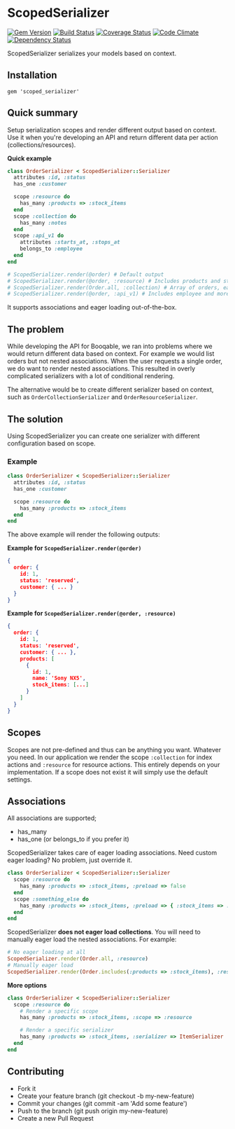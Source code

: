 # ScopedSerializer

[![Gem Version](http://img.shields.io/gem/v/scoped_serializer.svg?style=flat)][gem]
[![Build Status](http://img.shields.io/travis/booqable/scoped_serializer.svg?style=flat)][travis]
[![Coverage Status](http://img.shields.io/coveralls/booqable/scoped_serializer.svg?style=flat)][coveralls]
[![Code Climate](http://img.shields.io/codeclimate/github/booqable/scoped_serializer.svg?style=flat)][codeclimate]
[![Dependency Status](http://img.shields.io/gemnasium/booqable/scoped_serializer.svg?style=flat)][gemnasium]

[gem]: https://rubygems.org/gems/scoped_serializer
[travis]: http://travis-ci.org/booqable/scoped_serializer
[coveralls]: https://coveralls.io/r/booqable/scoped_serializer
[codeclimate]: https://codeclimate.com/github/booqable/scoped_serializer
[gemnasium]: https://gemnasium.com/booqable/scoped_serializer

ScopedSerializer serializes your models based on context.

## Installation

```
gem 'scoped_serializer'
```

## Quick summary

Setup serialization scopes and render different output based on context. Use it when you're developing an API and return different data per action (collections/resources).

__Quick example__
```ruby
class OrderSerializer < ScopedSerializer::Serializer
  attributes :id, :status
  has_one :customer

  scope :resource do
    has_many :products => :stock_items
  end
  scope :collection do
    has_many :notes
  end
  scope :api_v1 do
    attributes :starts_at, :stops_at
    belongs_to :employee
  end
end

# ScopedSerializer.render(@order) # Default output
# ScopedSerializer.render(@order, :resource) # Includes products and stock_items
# ScopedSerializer.render(Order.all, :collection) # Array of orders, each includes notes
# ScopedSerializer.render(@order, :api_v1) # Includes employee and more attributes
```

It supports associations and eager loading out-of-the-box.

## The problem

While developing the API for Booqable, we ran into problems where we would return different data based on context. For example we would list orders but not nested associations. When the user requests a single order, we do want to render nested associations. This resulted in overly complicated serializers with a lot of conditional rendering.

The alternative would be to create different serializer based on context, such as `OrderCollectionSerializer` and `OrderResourceSerializer`.

## The solution

Using ScopedSerializer you can create one serializer with different configuration based on scope.

### Example

```ruby
class OrderSerializer < ScopedSerializer::Serializer
  attributes :id, :status
  has_one :customer

  scope :resource do
    has_many :products => :stock_items
  end
end
```

The above example will render the following outputs:

__Example for `ScopedSerializer.render(@order)`__
```json
{
  order: {
    id: 1,
    status: 'reserved',
    customer: { ... }
  }
}
```

__Example for `ScopedSerializer.render(@order, :resource)`__
```json
{
  order: {
    id: 1,
    status: 'reserved',
    customer: { ... },
    products: [
      {
        id: 1,
        name: 'Sony NX5',
        stock_items: [...]
      }
    ]
  }
}
```

## Scopes

Scopes are not pre-defined and thus can be anything you want. Whatever you need. In our application we render the scope `:collection` for index actions and `:resource` for resource actions. This entirely depends on your implementation. If a scope does not exist it will simply use the default settings.

## Associations

All associations are supported;

- has_many
- has_one (or belongs_to if you prefer it)

ScopedSerializer takes care of eager loading associations. Need custom eager loading? No problem, just override it.

```ruby
class OrderSerializer < ScopedSerializer::Serializer
  scope :resource do
    has_many :products => :stock_items, :preload => false
  end
  scope :something_else do
    has_many :products => :stock_items, :preload => { :stock_items => :item }
  end
end
```

ScopedSerializer __does not eager load collections__. You will need to manually eager load the nested associations. For example:

```ruby
# No eager loading at all
ScopedSerializer.render(Order.all, :resource)
# Manually eager load
ScopedSerializer.render(Order.includes(:products => :stock_items), :resource)
```

__More options__

```ruby
class OrderSerializer < ScopedSerializer::Serializer
  scope :resource do
    # Render a specific scope
    has_many :products => :stock_items, :scope => :resource

    # Render a specific serializer
    has_many :products => :stock_items, :serializer => ItemSerializer
  end
end
```

## Contributing

- Fork it
- Create your feature branch (git checkout -b my-new-feature)
- Commit your changes (git commit -am 'Add some feature')
- Push to the branch (git push origin my-new-feature)
- Create a new Pull Request
